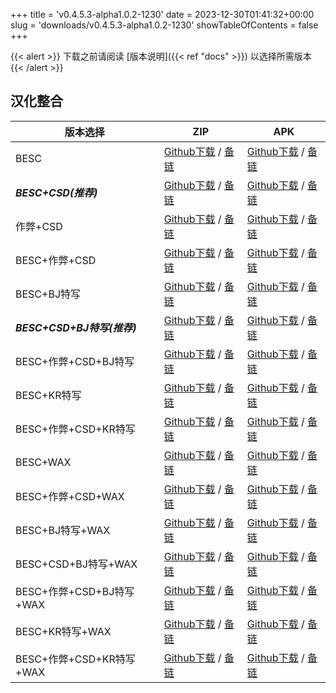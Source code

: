 
+++
title = 'v0.4.5.3-alpha1.0.2-1230'
date = 2023-12-30T01:41:32+00:00
slug = 'downloads/v0.4.5.3-alpha1.0.2-1230'
showTableOfContents = false
+++

{{< alert >}}
下载之前请阅读 [版本说明]({{< ref "docs" >}}) 以选择所需版本
{{< /alert >}}

## 汉化整合

|         版本选择          |                                                                                                                                                                              ZIP                                                                                                                                                                               |                                                                                                                                                                              APK                                                                                                                                                                               |
|---------------------------|----------------------------------------------------------------------------------------------------------------------------------------------------------------------------------------------------------------------------------------------------------------------------------------------------------------------------------------------------------------|----------------------------------------------------------------------------------------------------------------------------------------------------------------------------------------------------------------------------------------------------------------------------------------------------------------------------------------------------------------|
|BESC                       |[Github下载](https://github.com/DoL-Lyra/Lyra/releases/download/v0.4.5.3-alpha1.0.2-1230/DoL-0.4.5.3-chsmods-a1.0.2-besc-1230.zip ) / [备链](https://mirror.ghproxy.com/https://github.com/DoL-Lyra/Lyra/releases/download/v0.4.5.3-alpha1.0.2-1230/DoL-0.4.5.3-chsmods-a1.0.2-besc-1230.zip )                                                  |[Github下载](https://github.com/DoL-Lyra/Lyra/releases/download/v0.4.5.3-alpha1.0.2-1230/DoL-0.4.5.3-chsmods-a1.0.2-besc-1230.apk ) / [备链](https://mirror.ghproxy.com/https://github.com/DoL-Lyra/Lyra/releases/download/v0.4.5.3-alpha1.0.2-1230/DoL-0.4.5.3-chsmods-a1.0.2-besc-1230.apk )                                                  |
|***BESC+CSD(推荐)***       |[Github下载](https://github.com/DoL-Lyra/Lyra/releases/download/v0.4.5.3-alpha1.0.2-1230/DoL-0.4.5.3-chsmods-a1.0.2-besc-csd-1230.zip ) / [备链](https://mirror.ghproxy.com/https://github.com/DoL-Lyra/Lyra/releases/download/v0.4.5.3-alpha1.0.2-1230/DoL-0.4.5.3-chsmods-a1.0.2-besc-csd-1230.zip )                                          |[Github下载](https://github.com/DoL-Lyra/Lyra/releases/download/v0.4.5.3-alpha1.0.2-1230/DoL-0.4.5.3-chsmods-a1.0.2-besc-csd-1230.apk ) / [备链](https://mirror.ghproxy.com/https://github.com/DoL-Lyra/Lyra/releases/download/v0.4.5.3-alpha1.0.2-1230/DoL-0.4.5.3-chsmods-a1.0.2-besc-csd-1230.apk )                                          |
|作弊+CSD                   |[Github下载](https://github.com/DoL-Lyra/Lyra/releases/download/v0.4.5.3-alpha1.0.2-1230/DoL-0.4.5.3-chsmods-a1.0.2-cheat-csd-1230.zip ) / [备链](https://mirror.ghproxy.com/https://github.com/DoL-Lyra/Lyra/releases/download/v0.4.5.3-alpha1.0.2-1230/DoL-0.4.5.3-chsmods-a1.0.2-cheat-csd-1230.zip )                                        |[Github下载](https://github.com/DoL-Lyra/Lyra/releases/download/v0.4.5.3-alpha1.0.2-1230/DoL-0.4.5.3-chsmods-a1.0.2-cheat-csd-1230.apk ) / [备链](https://mirror.ghproxy.com/https://github.com/DoL-Lyra/Lyra/releases/download/v0.4.5.3-alpha1.0.2-1230/DoL-0.4.5.3-chsmods-a1.0.2-cheat-csd-1230.apk )                                        |
|BESC+作弊+CSD              |[Github下载](https://github.com/DoL-Lyra/Lyra/releases/download/v0.4.5.3-alpha1.0.2-1230/DoL-0.4.5.3-chsmods-a1.0.2-besc-cheat-csd-1230.zip ) / [备链](https://mirror.ghproxy.com/https://github.com/DoL-Lyra/Lyra/releases/download/v0.4.5.3-alpha1.0.2-1230/DoL-0.4.5.3-chsmods-a1.0.2-besc-cheat-csd-1230.zip )                              |[Github下载](https://github.com/DoL-Lyra/Lyra/releases/download/v0.4.5.3-alpha1.0.2-1230/DoL-0.4.5.3-chsmods-a1.0.2-besc-cheat-csd-1230.apk ) / [备链](https://mirror.ghproxy.com/https://github.com/DoL-Lyra/Lyra/releases/download/v0.4.5.3-alpha1.0.2-1230/DoL-0.4.5.3-chsmods-a1.0.2-besc-cheat-csd-1230.apk )                              |
|BESC+BJ特写                |[Github下载](https://github.com/DoL-Lyra/Lyra/releases/download/v0.4.5.3-alpha1.0.2-1230/DoL-0.4.5.3-chsmods-a1.0.2-besc-sideviewbj-1230.zip ) / [备链](https://mirror.ghproxy.com/https://github.com/DoL-Lyra/Lyra/releases/download/v0.4.5.3-alpha1.0.2-1230/DoL-0.4.5.3-chsmods-a1.0.2-besc-sideviewbj-1230.zip )                            |[Github下载](https://github.com/DoL-Lyra/Lyra/releases/download/v0.4.5.3-alpha1.0.2-1230/DoL-0.4.5.3-chsmods-a1.0.2-besc-sideviewbj-1230.apk ) / [备链](https://mirror.ghproxy.com/https://github.com/DoL-Lyra/Lyra/releases/download/v0.4.5.3-alpha1.0.2-1230/DoL-0.4.5.3-chsmods-a1.0.2-besc-sideviewbj-1230.apk )                            |
|***BESC+CSD+BJ特写(推荐)***|[Github下载](https://github.com/DoL-Lyra/Lyra/releases/download/v0.4.5.3-alpha1.0.2-1230/DoL-0.4.5.3-chsmods-a1.0.2-besc-csd-sideviewbj-1230.zip ) / [备链](https://mirror.ghproxy.com/https://github.com/DoL-Lyra/Lyra/releases/download/v0.4.5.3-alpha1.0.2-1230/DoL-0.4.5.3-chsmods-a1.0.2-besc-csd-sideviewbj-1230.zip )                    |[Github下载](https://github.com/DoL-Lyra/Lyra/releases/download/v0.4.5.3-alpha1.0.2-1230/DoL-0.4.5.3-chsmods-a1.0.2-besc-csd-sideviewbj-1230.apk ) / [备链](https://mirror.ghproxy.com/https://github.com/DoL-Lyra/Lyra/releases/download/v0.4.5.3-alpha1.0.2-1230/DoL-0.4.5.3-chsmods-a1.0.2-besc-csd-sideviewbj-1230.apk )                    |
|BESC+作弊+CSD+BJ特写       |[Github下载](https://github.com/DoL-Lyra/Lyra/releases/download/v0.4.5.3-alpha1.0.2-1230/DoL-0.4.5.3-chsmods-a1.0.2-besc-cheat-csd-sideviewbj-1230.zip ) / [备链](https://mirror.ghproxy.com/https://github.com/DoL-Lyra/Lyra/releases/download/v0.4.5.3-alpha1.0.2-1230/DoL-0.4.5.3-chsmods-a1.0.2-besc-cheat-csd-sideviewbj-1230.zip )        |[Github下载](https://github.com/DoL-Lyra/Lyra/releases/download/v0.4.5.3-alpha1.0.2-1230/DoL-0.4.5.3-chsmods-a1.0.2-besc-cheat-csd-sideviewbj-1230.apk ) / [备链](https://mirror.ghproxy.com/https://github.com/DoL-Lyra/Lyra/releases/download/v0.4.5.3-alpha1.0.2-1230/DoL-0.4.5.3-chsmods-a1.0.2-besc-cheat-csd-sideviewbj-1230.apk )        |
|BESC+KR特写                |[Github下载](https://github.com/DoL-Lyra/Lyra/releases/download/v0.4.5.3-alpha1.0.2-1230/DoL-0.4.5.3-chsmods-a1.0.2-besc-sideviewkr-1230.zip ) / [备链](https://mirror.ghproxy.com/https://github.com/DoL-Lyra/Lyra/releases/download/v0.4.5.3-alpha1.0.2-1230/DoL-0.4.5.3-chsmods-a1.0.2-besc-sideviewkr-1230.zip )                            |[Github下载](https://github.com/DoL-Lyra/Lyra/releases/download/v0.4.5.3-alpha1.0.2-1230/DoL-0.4.5.3-chsmods-a1.0.2-besc-sideviewkr-1230.apk ) / [备链](https://mirror.ghproxy.com/https://github.com/DoL-Lyra/Lyra/releases/download/v0.4.5.3-alpha1.0.2-1230/DoL-0.4.5.3-chsmods-a1.0.2-besc-sideviewkr-1230.apk )                            |
|BESC+作弊+CSD+KR特写       |[Github下载](https://github.com/DoL-Lyra/Lyra/releases/download/v0.4.5.3-alpha1.0.2-1230/DoL-0.4.5.3-chsmods-a1.0.2-besc-cheat-csd-sideviewkr-1230.zip ) / [备链](https://mirror.ghproxy.com/https://github.com/DoL-Lyra/Lyra/releases/download/v0.4.5.3-alpha1.0.2-1230/DoL-0.4.5.3-chsmods-a1.0.2-besc-cheat-csd-sideviewkr-1230.zip )        |[Github下载](https://github.com/DoL-Lyra/Lyra/releases/download/v0.4.5.3-alpha1.0.2-1230/DoL-0.4.5.3-chsmods-a1.0.2-besc-cheat-csd-sideviewkr-1230.apk ) / [备链](https://mirror.ghproxy.com/https://github.com/DoL-Lyra/Lyra/releases/download/v0.4.5.3-alpha1.0.2-1230/DoL-0.4.5.3-chsmods-a1.0.2-besc-cheat-csd-sideviewkr-1230.apk )        |
|BESC+WAX                   |[Github下载](https://github.com/DoL-Lyra/Lyra/releases/download/v0.4.5.3-alpha1.0.2-1230/DoL-0.4.5.3-chsmods-a1.0.2-besc-wax-1230.zip ) / [备链](https://mirror.ghproxy.com/https://github.com/DoL-Lyra/Lyra/releases/download/v0.4.5.3-alpha1.0.2-1230/DoL-0.4.5.3-chsmods-a1.0.2-besc-wax-1230.zip )                                          |[Github下载](https://github.com/DoL-Lyra/Lyra/releases/download/v0.4.5.3-alpha1.0.2-1230/DoL-0.4.5.3-chsmods-a1.0.2-besc-wax-1230.apk ) / [备链](https://mirror.ghproxy.com/https://github.com/DoL-Lyra/Lyra/releases/download/v0.4.5.3-alpha1.0.2-1230/DoL-0.4.5.3-chsmods-a1.0.2-besc-wax-1230.apk )                                          |
|BESC+作弊+CSD+WAX          |[Github下载](https://github.com/DoL-Lyra/Lyra/releases/download/v0.4.5.3-alpha1.0.2-1230/DoL-0.4.5.3-chsmods-a1.0.2-besc-wax-cheat-csd-1230.zip ) / [备链](https://mirror.ghproxy.com/https://github.com/DoL-Lyra/Lyra/releases/download/v0.4.5.3-alpha1.0.2-1230/DoL-0.4.5.3-chsmods-a1.0.2-besc-wax-cheat-csd-1230.zip )                      |[Github下载](https://github.com/DoL-Lyra/Lyra/releases/download/v0.4.5.3-alpha1.0.2-1230/DoL-0.4.5.3-chsmods-a1.0.2-besc-wax-cheat-csd-1230.apk ) / [备链](https://mirror.ghproxy.com/https://github.com/DoL-Lyra/Lyra/releases/download/v0.4.5.3-alpha1.0.2-1230/DoL-0.4.5.3-chsmods-a1.0.2-besc-wax-cheat-csd-1230.apk )                      |
|BESC+BJ特写+WAX            |[Github下载](https://github.com/DoL-Lyra/Lyra/releases/download/v0.4.5.3-alpha1.0.2-1230/DoL-0.4.5.3-chsmods-a1.0.2-besc-wax-sideviewbj-1230.zip ) / [备链](https://mirror.ghproxy.com/https://github.com/DoL-Lyra/Lyra/releases/download/v0.4.5.3-alpha1.0.2-1230/DoL-0.4.5.3-chsmods-a1.0.2-besc-wax-sideviewbj-1230.zip )                    |[Github下载](https://github.com/DoL-Lyra/Lyra/releases/download/v0.4.5.3-alpha1.0.2-1230/DoL-0.4.5.3-chsmods-a1.0.2-besc-wax-sideviewbj-1230.apk ) / [备链](https://mirror.ghproxy.com/https://github.com/DoL-Lyra/Lyra/releases/download/v0.4.5.3-alpha1.0.2-1230/DoL-0.4.5.3-chsmods-a1.0.2-besc-wax-sideviewbj-1230.apk )                    |
|BESC+CSD+BJ特写+WAX        |[Github下载](https://github.com/DoL-Lyra/Lyra/releases/download/v0.4.5.3-alpha1.0.2-1230/DoL-0.4.5.3-chsmods-a1.0.2-besc-wax-csd-sideviewbj-1230.zip ) / [备链](https://mirror.ghproxy.com/https://github.com/DoL-Lyra/Lyra/releases/download/v0.4.5.3-alpha1.0.2-1230/DoL-0.4.5.3-chsmods-a1.0.2-besc-wax-csd-sideviewbj-1230.zip )            |[Github下载](https://github.com/DoL-Lyra/Lyra/releases/download/v0.4.5.3-alpha1.0.2-1230/DoL-0.4.5.3-chsmods-a1.0.2-besc-wax-csd-sideviewbj-1230.apk ) / [备链](https://mirror.ghproxy.com/https://github.com/DoL-Lyra/Lyra/releases/download/v0.4.5.3-alpha1.0.2-1230/DoL-0.4.5.3-chsmods-a1.0.2-besc-wax-csd-sideviewbj-1230.apk )            |
|BESC+作弊+CSD+BJ特写+WAX   |[Github下载](https://github.com/DoL-Lyra/Lyra/releases/download/v0.4.5.3-alpha1.0.2-1230/DoL-0.4.5.3-chsmods-a1.0.2-besc-wax-cheat-csd-sideviewbj-1230.zip ) / [备链](https://mirror.ghproxy.com/https://github.com/DoL-Lyra/Lyra/releases/download/v0.4.5.3-alpha1.0.2-1230/DoL-0.4.5.3-chsmods-a1.0.2-besc-wax-cheat-csd-sideviewbj-1230.zip )|[Github下载](https://github.com/DoL-Lyra/Lyra/releases/download/v0.4.5.3-alpha1.0.2-1230/DoL-0.4.5.3-chsmods-a1.0.2-besc-wax-cheat-csd-sideviewbj-1230.apk ) / [备链](https://mirror.ghproxy.com/https://github.com/DoL-Lyra/Lyra/releases/download/v0.4.5.3-alpha1.0.2-1230/DoL-0.4.5.3-chsmods-a1.0.2-besc-wax-cheat-csd-sideviewbj-1230.apk )|
|BESC+KR特写+WAX            |[Github下载](https://github.com/DoL-Lyra/Lyra/releases/download/v0.4.5.3-alpha1.0.2-1230/DoL-0.4.5.3-chsmods-a1.0.2-besc-wax-sideviewkr-1230.zip ) / [备链](https://mirror.ghproxy.com/https://github.com/DoL-Lyra/Lyra/releases/download/v0.4.5.3-alpha1.0.2-1230/DoL-0.4.5.3-chsmods-a1.0.2-besc-wax-sideviewkr-1230.zip )                    |[Github下载](https://github.com/DoL-Lyra/Lyra/releases/download/v0.4.5.3-alpha1.0.2-1230/DoL-0.4.5.3-chsmods-a1.0.2-besc-wax-sideviewkr-1230.apk ) / [备链](https://mirror.ghproxy.com/https://github.com/DoL-Lyra/Lyra/releases/download/v0.4.5.3-alpha1.0.2-1230/DoL-0.4.5.3-chsmods-a1.0.2-besc-wax-sideviewkr-1230.apk )                    |
|BESC+作弊+CSD+KR特写+WAX   |[Github下载](https://github.com/DoL-Lyra/Lyra/releases/download/v0.4.5.3-alpha1.0.2-1230/DoL-0.4.5.3-chsmods-a1.0.2-besc-wax-cheat-csd-sideviewkr-1230.zip ) / [备链](https://mirror.ghproxy.com/https://github.com/DoL-Lyra/Lyra/releases/download/v0.4.5.3-alpha1.0.2-1230/DoL-0.4.5.3-chsmods-a1.0.2-besc-wax-cheat-csd-sideviewkr-1230.zip )|[Github下载](https://github.com/DoL-Lyra/Lyra/releases/download/v0.4.5.3-alpha1.0.2-1230/DoL-0.4.5.3-chsmods-a1.0.2-besc-wax-cheat-csd-sideviewkr-1230.apk ) / [备链](https://mirror.ghproxy.com/https://github.com/DoL-Lyra/Lyra/releases/download/v0.4.5.3-alpha1.0.2-1230/DoL-0.4.5.3-chsmods-a1.0.2-besc-wax-cheat-csd-sideviewkr-1230.apk )|
